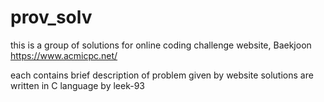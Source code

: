 # prov_solv
 this is a group of solutions for online coding challenge website, Baekjoon
 https://www.acmicpc.net/
 
 each contains brief description of problem given by website
 solutions are written in C language by leek-93
